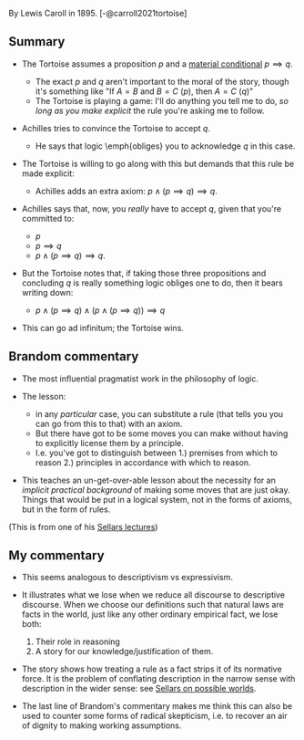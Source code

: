 By Lewis Caroll in 1895. [-@carroll2021tortoise]

## Summary

- The Tortoise assumes a proposition $p$ and a [material conditional](/docs/math/misc/material_conditional.qmd) $p \implies q$.
  - The exact $p$ and $q$ aren't important to the moral of the story, though it's something like "If $A=B$ and $B=C$ ($p$), then $A=C$ ($q$)"
  - The Tortoise is playing a game: I'll do anything you tell me to do, *so long as you make explicit* the rule you're asking me to follow.
- Achilles tries to convince the Tortoise to accept $q$.
  - He says that logic \emph{obliges} you to acknowledge $q$ in this case.
- The Tortoise is willing to go along with this but demands that this rule be made explicit:
  - Achilles adds an extra axiom: $p \land (p \implies q) \implies q$.
- Achilles says that, now, you *really* have to accept $q$, given that you're committed to:
  - $p$
  - $p \implies q$
  - $p \land (p \implies q) \implies q$.

- But the Tortoise notes that, if taking those three propositions and concluding $q$ is really something logic obliges one to do, then it bears writing down:
  - $p \land (p \implies q) \land (p \land (p \implies q)) \implies q$

- This can go ad infinitum; the Tortoise wins.

## Brandom commentary

- The most influential pragmatist work in the philosophy of logic.
- The lesson:
    - in any *particular* case, you can substitute a rule (that tells you you can go from this to that) with an axiom.
    - But there have got to be some moves you can make without having to explicitly license them by a principle.
    - I.e. you've got to distinguish between
            1.) premises from which to reason
            2.) principles in accordance with which to reason.

- This teaches an un-get-over-able lesson about the necessity for an *implicit 
  practical background* of making some moves that are just okay. Things that 
  would be put in a logical system, not in the forms of axioms, but in the form 
  of rules.

(This is from one of his [Sellars lectures](/docs/phil/people/brandom/sellars09/index.qmd))


## My commentary

- This seems analogous to descriptivism vs expressivism.

- It illustrates what we lose when we reduce all discourse to descriptive 
  discourse. When we choose our definitions such that natural laws are facts 
  in the world, just like any other ordinary empirical fact, we lose both:
    1. Their role in reasoning
    2. A story for our knowledge/justification of them.

- The story shows how treating a rule as a fact strips it of its normative 
  force. It is the problem of conflating description in the narrow sense with 
  description in the wider sense: see [Sellars on possible worlds](/docs/phil/people/sellars/index.qmd).

- The last line of Brandom's commentary makes me think this can also be used to 
  counter some forms of radical skepticism, i.e. to recover an air of dignity 
  to making working assumptions.

